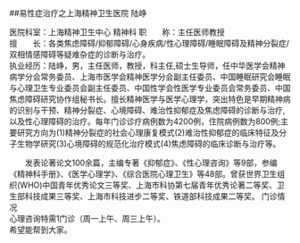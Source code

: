 ##易性症治疗之上海精神卫生医院 陆峥  

医院科室：上海精神卫生中心 精神科
职　　称：主任医师教授  
擅　　长：各类焦虑障碍/抑郁障碍/心身疾病/性心理障碍/睡眠障碍及精神分裂症/双相情感障碍等疑难杂症的诊断与治疗。  
执业经历：陆峥，男，主任医师，教授，科主任,硕士生导师，任中华医学会精神病学分会常务委员、上海市医学会精神医学分会副主任委员、中国睡眠研究会睡眠与心理卫生专业委员会副主任委员、中国性学会性医学专业委员会常务委员、中国焦虑障碍研究协作组秘书长。擅长精神医学与医学心理学，突出特色是早期精神病的识别与干预、精神分裂症、心境障碍、难治性抑郁症及焦虑障碍的诊断与治疗,以及性心理障碍的治疗。每年门诊诊疗病例数为4200例，住院病例数为800例;主要研究方向为(1)精神分裂症的社会心理康复模式(2)难治性抑郁症的临床特征及分子生物学研究(3)心境障碍的规范化治疗模式(4)焦虑障碍的临床诊断与治疗等。  
  
　　发表论著论文100余篇，主编专著《抑郁症》、《性心理咨询》等9部，参编《精神科手册》、《医学心理学》、《综合医院心理卫生》等48部。曾获世界卫生组织(WHO)中国青年优秀论文三等奖、上海市科协第七届青年优秀论著二等奖、卫生部科技成果三等奖、上海市科技进步二等奖、铁道部科技成果二等奖。 
  门诊情况  
心理咨询特需1门诊（周一上午、周三上午）。  
希望能帮到大家。  

